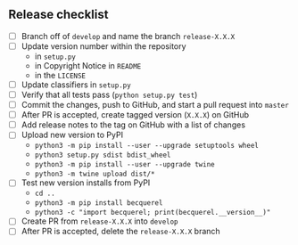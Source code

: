 ## Release checklist

- [ ] Branch off of `develop` and name the branch `release-X.X.X`
- [ ] Update version number within the repository
  - in `setup.py`
  - in Copyright Notice in `README`
  - in the `LICENSE`
- [ ] Update classifiers in `setup.py`
- [ ] Verify that all tests pass (`python setup.py test`)
- [ ] Commit the changes, push to GitHub, and start a pull request into `master`
- [ ] After PR is accepted, create tagged version (`X.X.X`) on GitHub
- [ ] Add release notes to the tag on GitHub with a list of changes
- [ ] Upload new version to PyPI
  - `python3 -m pip install --user --upgrade setuptools wheel`
  - `python3 setup.py sdist bdist_wheel`
  - `python3 -m pip install --user --upgrade twine`
  - `python3 -m twine upload dist/*`
- [ ] Test new version installs from PyPI
  - `cd ..`
  - `python3 -m pip install becquerel`
  - `python3 -c "import becquerel; print(becquerel.__version__)"`
- [ ] Create PR from `release-X.X.X` into `develop`
- [ ] After PR is accepted, delete the `release-X.X.X` branch
